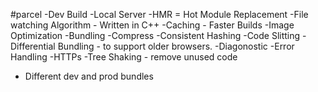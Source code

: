  #parcel 
 -Dev Build
 -Local Server
 -HMR = Hot Module Replacement
 -File watching Algorithm - Written in C++
 -Caching - Faster Builds
 -Image Optimization
 -Bundling 
 -Compress
 -Consistent Hashing
 -Code Slitting 
 -Differential Bundling - to support older browsers.
 -Diagonostic 
 -Error Handling 
 -HTTPs 
 -Tree Shaking - remove unused code 
 - Different dev and prod bundles

